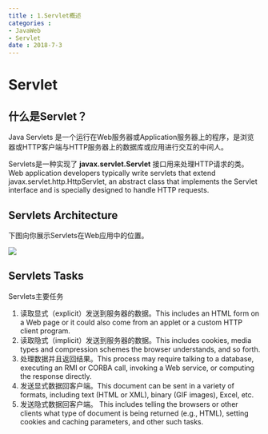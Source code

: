 ```yaml
---
title : 1.Servlet概述
categories : 
- JavaWeb
- Servlet
date : 2018-7-3
---
```


# Servlet

## 什么是Servlet？

Java Servlets 是一个运行在Web服务器或Application服务器上的程序，是浏览器或HTTP客户端与HTTP服务器上的数据库或应用进行交互的中间人。

Servlets是一种实现了 **javax.servlet.Servlet** 接口用来处理HTTP请求的类。
Web application developers typically write servlets that extend javax.servlet.http.HttpServlet, an abstract class that implements the Servlet interface and is specially designed to handle HTTP requests. 

## Servlets Architecture

下图向你展示Servlets在Web应用中的位置。

![](https://www.tutorialspoint.com/servlets/images/servlet-arch.jpg)

## Servlets Tasks

Servlets主要任务

1. 读取显式（explicit）发送到服务器的数据。This includes an HTML form on a Web page or it could also come from an applet or a custom HTTP client program. 
2. 读取隐式（implicit）发送到服务器的数据。This includes cookies, media types and compression schemes the browser understands, and so forth. 
3. 处理数据并且返回结果。This process may require talking to a database, executing an RMI or CORBA call, invoking a Web service, or computing the response directly. 
4. 发送显式数据回客户端。This document can be sent in a variety of formats, including text (HTML or XML), binary (GIF images), Excel, etc. 
5. 发送隐式数据回客户端。 This includes telling the browsers or other clients what type of document is being returned (e.g., HTML), setting cookies and caching parameters, and other such tasks. 